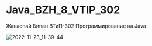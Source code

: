 # Java_BZH_8_VTIP_302

Жанаспай Бипан ВТиП-302 Программирование на Java

![2022-11-23_11-39-44](https://user-images.githubusercontent.com/71000401/203477044-66cc78a4-c79e-4a62-8b55-3da5cc36c808.png)
